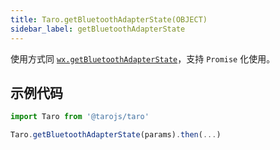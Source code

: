 ```yaml
---
title: Taro.getBluetoothAdapterState(OBJECT)
sidebar_label: getBluetoothAdapterState
---
```


使用方式同 [`wx.getBluetoothAdapterState`](https://developers.weixin.qq.com/miniprogram/dev/api/wx.getBluetoothAdapterState.html)，支持 `Promise` 化使用。

## 示例代码

```jsx
import Taro from '@tarojs/taro'

Taro.getBluetoothAdapterState(params).then(...)
```

  